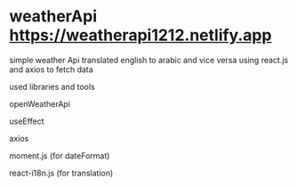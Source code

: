 # weatherApi https://weatherapi1212.netlify.app
simple weather Api translated english to arabic and vice versa using react.js and axios to fetch data 

used libraries and tools

openWeatherApi

useEffect 

axios

moment.js (for dateFormat)

react-i18n.js (for translation)
